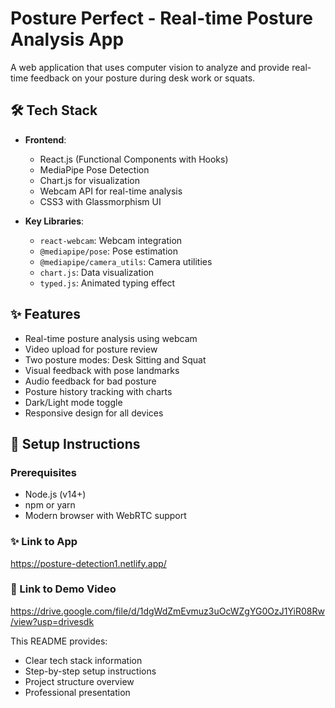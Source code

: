 # Posture Perfect - Real-time Posture Analysis App

A web application that uses computer vision to analyze and provide real-time feedback on your posture during desk work or squats.

## 🛠 Tech Stack

- **Frontend**: 
  - React.js (Functional Components with Hooks)
  - MediaPipe Pose Detection
  - Chart.js for visualization
  - Webcam API for real-time analysis
  - CSS3 with Glassmorphism UI

- **Key Libraries**:
  - `react-webcam`: Webcam integration
  - `@mediapipe/pose`: Pose estimation
  - `@mediapipe/camera_utils`: Camera utilities
  - `chart.js`: Data visualization
  - `typed.js`: Animated typing effect

## ✨ Features

- Real-time posture analysis using webcam
- Video upload for posture review
- Two posture modes: Desk Sitting and Squat
- Visual feedback with pose landmarks
- Audio feedback for bad posture
- Posture history tracking with charts
- Dark/Light mode toggle
- Responsive design for all devices

## 🚀 Setup Instructions

### Prerequisites
- Node.js (v14+)
- npm or yarn
- Modern browser with WebRTC support
  
### ✨ Link to App

https://posture-detection1.netlify.app/

### 🚀  Link to Demo Video

https://drive.google.com/file/d/1dgWdZmEvmuz3uOcWZgYG0OzJ1YiR08Rw/view?usp=drivesdk

This README provides:
- Clear tech stack information
- Step-by-step setup instructions
- Project structure overview
- Professional presentation
